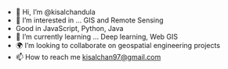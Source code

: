 - 👋 Hi, I’m @kisalchandula
- 👀 I’m interested in ... GIS and Remote Sensing
- Good in JavaScript, Python, Java
- 🌱 I’m currently learning ... Deep learning, Web GIS 
- 🌍 I’m looking to collaborate on geospatial engineering projects 
- 📫 How to reach me kisalchan97@gmail.com

<!---
kisalchandula/kisalchandula is a ✨ special ✨ repository because its `README.md` (this file) appears on your GitHub profile.
You can click the Preview link to take a look at your changes.
--->

